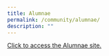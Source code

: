 ```yaml
---
title: Alumnae
permalink: /community/alumnae/
description: ""
---
```


[Click to access the Alumnae site.](https://www.mgsalumnae.com/)